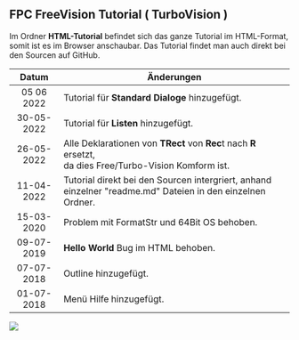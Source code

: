 ## FPC FreeVision Tutorial ( TurboVision )

Im Ordner <b>HTML-Tutorial</b> befindet sich das ganze Tutorial im HTML-Format, somit ist es im Browser anschaubar.
Das Tutorial findet man auch direkt bei den Sourcen auf GitHub.


| Datum | Änderungen 
| :---: | ---
| 05 06 2022 | Tutorial für <b>Standard Dialoge</b> hinzugefügt.
| 30-05-2022 | Tutorial für <b>Listen</b> hinzugefügt.
| 26-05-2022 | Alle Deklarationen von <b>TRect</b> von <b>Rec</b>t nach <b>R</b> ersetzt,<br> da dies Free/Turbo-Vision Komform ist.
| 11-04-2022 | Tutorial direkt bei den Sourcen intergriert, anhand einzelner "readme.md" Dateien in den einzelnen Ordner.
| 15-03-2020 | Problem mit FormatStr und 64Bit OS behoben.
| 09-07-2019 | <b>Hello World</b> Bug im HTML behoben.
| 07-07-2018 | Outline hinzugefügt.
| 01-07-2018 | Menü Hilfe hinzugefügt.

<img src="image.png">

